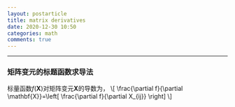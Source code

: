 ```yaml
---
layout: postarticle
title: matrix derivatives
date: 2020-12-30 10:50
categories: math
comments: true
---
```


------------------------
### 矩阵变元的标题函数求导法 ###
标量函数$f(\mathbf{X})$对矩阵变元$\mathbf{X}$的导数为，
\\[
\frac{\partial f}{\partial \mathbf{X}}=\left[ \frac{\partial f}{\partial X_{ij}} \right]
\\]


